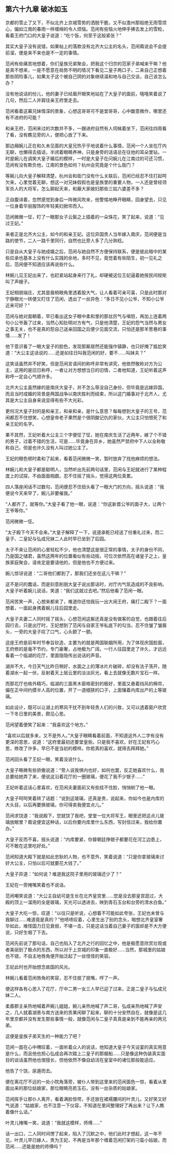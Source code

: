 ## 第六十九章 **破冰如玉**

京都的雪止了又下，不似北齐上京城雪势的洒脱干脆，又不似澹州那般绝无雨雪烦心，偏如江南的春雨一样缠绵的令人烦恼。范闲有些恼火地伸手拂去发上的雪粒，看着王府门口的大皇子说道：“吃个饭，何至于这般紧张？”

其实大皇子没有说错，如果帖上的落款没有北齐大公主的名头，范闲甭说会不会提前溜，便是来不来也是不一定的事情。

范闲有些痛苦地想着，你们皇族兄弟聚会，把我这个归宗的范家子弟喊来干嘛？他是真不想来，一是不愿意在局势不明的情况下看见二皇子两口子，二来自己正想着那些阴险事儿，如果太子这个被自己阴的对象继续温和地与自己交谈，自己该怎么办？

没有他说话的份儿，他的妻子已经眉开眼笑地站在了大皇子的面前，嘻嘻笑着说了几句，然后二人并肩往亲王府里走去。

范闲看着这幕兄妹情深的景象，心想这哥哥可不是堂哥哥，心中酸意微作，哪里还有不进府的可能？

和亲王府，范闲来过的次数并不多，一跟进府自然有人伺候着坐下，范闲往四周看了看，没有瞧见旁的人，便把心放了下来。

那边厢婉儿正在和久未见面的大皇兄热乎乎地说着什么事情，范闲一个人坐在厅内无聊，也懒得去插话，半闭着眼睛养神，只是身旁的话语总在往他的耳朵里钻，一时是婉儿在调笑大皇子婚后的模样，一时是大皇子在问婉儿在江南过的可还习惯，范闲有没有欺负他，江南的景色如何？杭州会究竟是个什么衙门？

等婉儿向大皇子解释清楚，杭州会和衙门没有什么关联后，范闲已经忍不住打起呵欠来，心里觉着无聊，想这一对兄妹假假也是皇族里的重要人物，一人还是曾经领军杀人的大将军，怎么聊起天来，和藤大家媳妇那些三姑六婆差不多？

正自腹诽着，忽然感觉到身后一阵微风吹来，他警惕地睁开眼睛，回身望去，只见一位身着华丽服饰的年轻美妇掀帘而入。

范闲微微一怔，盯了一眼那女子云鬓之上插着的一朵珠花，笑了起来，说道：“见过王妃。”

来者正是北齐大公主，如今的和亲王妃。这位异国贵人当年嫁入南庆，范闲便是当路的使节，二人一路千里同行，自然也比旁人多了几分熟稔。

只是自从大皇子与她成婚之后，范闲与她自然不方便保持联系，便是彼此暗中的某些应承也基本上没有什么实践的余地，多时不见，竟觉着有些陌生，初一见礼之后，范闲便不知道应该再说些什么。

林婉儿见王妃出来了，也赶紧站起身来行了礼，却硬被这位王妃逼着她按民间规矩叫了声嫂子。

王妃相貌端庄，尤其是眉梢眼角里透着股大气，让人看着可亲可喜，只是此时那对宁静眼光一转便又盯住了范闲，透出了一丝异色：“多日不见小公爷，不知小公爷近来可好？”

范闲与她对面朝着，早已看出这女子眼中柔和里的那丝厉气与嗔怒，再加上连着两句小公爷轰了过来，当然心知肚明对方有气，只是他清楚，王妃的怨气当然与男女之事无关，也不是真的怨自己送亲回国之后便少见面交流，只怕还是那羊葱巷的事情……发了！

他下意识看了一眼大皇子的脸色，发现那厮居然还能强作镇静，也只好掩了尴尬笑道：“大公主这话说的……还是如往日叫我范闲的好，要不……叫妹夫？”

这笑话虽然并不好笑，但是范闲言语间的称呼非常有讲究，他依然敬称对方为公主，这用的是旧日称呼，一者让对方想想当日的旧情，二者他知道，王妃听着这声称呼一定会心气顺许多。

北齐大公主虽然嫁的是南庆大皇子，并不怎么辱没自己身份，但毕竟是远嫁异国，而且当时成婚的背景是两国战争以南庆胜利而结束，所以这门婚事对于北齐人，尤其是大公主自身来说显得有些不大光彩。

更何况大皇子封的是和亲王，和亲和亲，是什么意思？每每想到大皇子的王号，范闲都忍不住想笑，心想皇帝老子果然是个很阴酸记仇的家伙，大公主只怕恨死了和亲王妃的名字。

果不其然，王妃听着大公主三个字便怔了怔，她在南庆生活了近两年，嫁了个不错的男子，过着不错的生活，可是……毕竟身在异乡，她虽然严禁府中下人以全称敬称自己，但是也许久没有人叫过她公主了。

王妃的眼色顿时柔和了起来，看着范闲微微一笑，暂时放弃了找他麻烦的想法。

林婉儿和大皇子都是聪明人，当然听出先前两句话里，范闲与王妃就进行了某种程度上的试探，不由面面相觑，忍不住摇了摇头，觉得这两位真累。

四人落座闲话不过数句，范闲便忍不住扭头看了一眼大门的方向，摇头说道：“我便说今天来早了，婉儿非要催我。”

“人都齐了，就等你。”大皇子看了他一眼，说道：“你这新晋公爷的面子大，让两个王爷等你。”

范闲微微一怔。

“太子殿下今天不会来。”大皇子解释了一下，说道承乾已经送了份重礼过来，而二皇子、二皇妃与弘成兄妹二人此时早已坐到了后园。

太子不来让范闲的心里轻松不少，他也清楚这是很正常的事情，太子的身份不同，乃是国之储君，虽然这两年的位置看似有些动摇，可位次依然高在诸皇子之上，皇族家庭聚会，请肯定是要请他的，但是他也不方便过来。

婉儿惊讶说道：“二哥他们都到了，那我们还坐在这儿干嘛？”

这不是问的蠢话，而是刻意削弱大皇子说出那话时，对厅内气氛造成的不良影响。大皇子听着婉儿说话，笑道：“我们这就过去吧。”然后他看了范闲一眼。

范闲苦笑一声，心想来都来了，难道你还怕我玩一出大闹王府，痛打二殿下？一面想着，一面起身携着婉儿往后园里走。

大皇子夫妻二人同时摇了摇头，心想范闲这厮还真是没有做客的自觉，也跟着往后园行去，只是出厅时，王妃想到了范闲与自家王爷私底下的勾当，忍不住皱了皱眉头，一旁的大皇子叹了口气，心头颤了一颤。

这座王府是前年时节奉旨钦造，主要为的就是两国联姻所用，为了体现庆国脸面，王府修的是毫不节约，专门豪奢，占地极为广阔，一行人往园里走了许久，才远远看着一个临湖的花厅，里面隐隐传出说话的声音。

湖并不大，今日天气比昨日稍好，水面之上的薄冰片片破碎，却没有法子荡开，随着湖水一起一伏，反射着天上层云里的淡淡灰光，看上去就像无数片宝石一样。

而那花厅也格外精巧，临湖的三面黑木窗格密封的极好，里面又悬着挡风的棉帘，偏在正中间约摸半人高的位置，开了一道细狭的口子，上面镶着内库出产的上等玻璃。

如此设计，既可以让湖上的寒风干扰不到年轻贵人们的兴致，又可以透着窗户欣赏一下冬日里的美景，颇见心思。

范闲望着便笑了起来：“我喜欢这个地方。”

“喜欢以后就多来，又不是外人。”大皇子眼睛看着前面，不知道这外人二字有没有更深的意思，说道：“这府里最初还要堂皇些。只是我不喜欢，好在王妃有巧心思，修改了许多，早已不是当初的模样。你若真的喜欢，就得去拜拜她。”

范闲回头看了王妃一眼，笑着没说什么。

大皇子略微有些骄傲说道：“旁人说我惧内也好，如何也罢，反正她喜欢什么，我总要给她弄了来，便说这沿着花厅的一圈玻璃，便花了我不少银子……”

王妃听着这话心里喜欢，在范闲夫妻面前又有些挂不住脸，悄悄剜了他一眼。

大皇子呵呵笑着转了话题：“说到这玻璃，还真是贵，说起来，你如今也是内库的大头目，以后再要换玻璃，你可得卖我便宜点儿。”

范闲求饶道：“我说殿下，您就饶了我吧，堂堂一位大将军王，眼里还把这点儿玻璃放眼里？甭说便宜这种话，以后你要内库里什么东西，写封信过来，我给你置办。”

大皇子反而不喜，摇头说道：“内库要紧，你替朝廷挣银子都要花在河工边患上，可不敢在这里吃好处。”

范闲知道大殿下就是如此忠耿的人物，也不意外，笑着说道：“只是你拿玻璃来讨好大公主，只怕以后可就要花大钱了。”

大皇子异道：“如何说？难道我这院子里用的玻璃还少了？”

王妃在一旁掩嘴笑着也不说话。

范闲嘲笑说道：“大公主自幼可是生长在北齐皇宫里……您是没去那皇宫逛过，大殿的顶上一溜用的全是玻璃，天光可以透进去，映到青石玉台和台旁的清水白鱼。”

大皇子大吃一惊，叹道：“以往只是听说，心想着不可能如此夸张，王妃也未曾与我聊过……难道竟是真的？”他啧啧叹着，心里生出了别的念头，暗想北齐皇室奢华如此，难怪国力日见衰弱，不堪一击，只是这话当着自己妻子的面却是不大方便说，只好生咽了下去。

范闲先前说了那句话，自己也陷入了北齐之行的回忆之中，他是极愿意欣赏壮观或者美丽到了极点的东西，所以对于上京城的印象一直极好……当然，那城里的姑娘也不错，不自主地唇角便开始泛起了一丝怪怪的笑容。

王妃此时也开始想念故国的风光。

林婉儿看着范闲唇角的笑容，忍不住抿了抿嘴，哼了一声。

便这样各有心思入了花厅，厅中二男一女三人早已迎了过来，正是二皇子与弘成兄妹二人。

柔嘉郡主亲热地喊着声婉儿姐姐，婉儿亲热地喊了声二哥，弘成亲热地喊了声安之，几人就着湖景与南方送来的贡果闲聊了起来，聊的十分安然自在，就像是这几年里京都并没有发生那些事情一般，就像范闲与二皇子真真是亲到不能再亲的两兄弟。

这便是皇族子弟天生的一种能力了吧？

范闲一面在心中喟叹着，一面听着众人的说话，他知道大皇子今天设宴的真实用意是什么，而且他也担心弘成会再次踏上二皇子的那艘船……只是像这种伪装真实面目的谈话虽然他也很擅长，但他依然不像自幼活在皇室中的诸位那般能适应。

他告了个饶，尿遁而去。

便在离花厅不远的一处小院角落旁，被仆人带到这里来的范闲面色一惊，看着从里面出来的那位姑娘家，那位眼睛亮若玉石，没有一丝杂质的姑娘家。

范闲挥手让那仆人离开，看着满脸惊愕，手还放在裙襦腰间的叶灵儿，又好笑又好气说道：“姑娘家，也不注意一下仪容，不知道在里间整理好了再出来？让下人瞧着像什么话。”

叶灵儿掩嘴一笑，说道：“我就这模样，师傅……”

话一出口，二人同时间愣了起来，陷入了沉默之中，他们此时才想起，这一年不见，叶灵儿早已嫁人，贵为王妃，不再是当年那个缠着范闲打架的刁蛮小姑娘，而范闲……还能是她的师傅吗？

